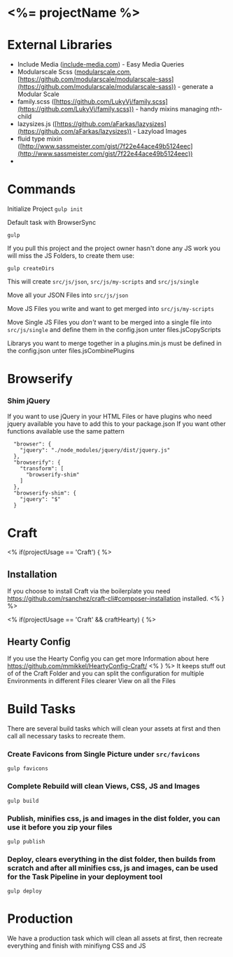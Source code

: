# <%= projectName %>

# External Libraries
- Include Media ([include-media.com](http://include-media.com/)) - Easy Media Queries
- Modularscale Scss ([modularscale.com](http://www.modularscale.com/), [https://github.com/modularscale/modularscale-sass](https://github.com/modularscale/modularscale-sass)) - generate a Modular Scale
- family.scss ([https://github.com/LukyVj/family.scss](https://github.com/LukyVj/family.scss)) - handy mixins managing nth-child
- lazysizes.js ([https://github.com/aFarkas/lazysizes](https://github.com/aFarkas/lazysizes)) - Lazyload Images
- fluid type mixin ([http://www.sassmeister.com/gist/7f22e44ace49b5124eec](http://www.sassmeister.com/gist/7f22e44ace49b5124eec))
- 
# Commands

Initialize Project
```gulp init```

Default task with BrowserSync
```
gulp
```

If you pull this project and the project owner hasn't done any JS work you will miss the JS Folders, to create them use:

```
gulp createDirs
```

This will create `src/js/json`, `src/js/my-scripts` and `src/js/single`

Move all your JSON Files into `src/js/json`

Move JS Files you write and want to get merged into `src/js/my-scripts` 
 
Move Single JS Files you *don't* want to be merged into a single file into `src/js/single` and define them in the config.json unter files.jsCopyScripts

Librarys you want to merge together in a plugins.min.js must be defined in the config.json unter files.jsCombinePlugins

# Browserify

### Shim jQuery
If you want to use jQuery in your HTML Files or have plugins who need jquery available you have to add this to your package.json
If you want other functions available use the same pattern

```
  "browser": {
    "jquery": "./node_modules/jquery/dist/jquery.js"
  },
  "browserify": {
    "transform": [
      "browserify-shim"
    ]
  },
  "browserify-shim": {
    "jquery": "$"
  }
```

# Craft
<% if(projectUsage == 'Craft') { %>
## Installation
If you choose to install Craft via the boilerplate you need https://github.com/rsanchez/craft-cli#composer-installation installed.
<% } %>

<% if(projectUsage == 'Craft' && craftHearty) { %>
## Hearty Config
If you use the Hearty Config you can get more Information about here https://github.com/mmikkel/HeartyConfig-Craft/
<% } %>
It keeps stuff out of of the Craft Folder and you can split the configuration for multiple Environments in different Files clearer View on all the Files

# Build Tasks
There are several build tasks which will clean your assets at first and then call all necessary tasks to recreate them.

### Create Favicons from Single Picture under `src/favicons`
```
gulp favicons
```

### Complete Rebuild will clean Views, CSS, JS and Images
```
gulp build
```

### Publish, minifies css, js and images in the dist folder, you can use it before you zip your files
```
gulp publish
```

### Deploy, clears everything in the dist folder, then builds from scratch and after all minifies css, js and images, can be used for the Task Pipeline in your deployment tool
```
gulp deploy
```

# Production
We have a production task which will clean all assets at first, then recreate everything and finish with minifiyng CSS and JS
